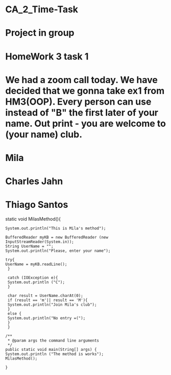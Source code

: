# CA_2_Time-Task
# Project in group
# HomeWork 3 task 1
# We had a zoom call today. We have decided that we gonna take ex1 from HM3(OOP). Every person can use instead of "B" the first later of your name. Out print - you are welcome to (your name) club.
# Mila
# Charles Jahn
# Thiago Santos


static void MilasMethod(){

    System.out.println("This is Mila's method");
    
    BufferedReader myKB = new BufferedReader (new InputStreamReader(System.in));
    String UserName = "";
    System.out.println("Please, enter your name");

    try{
    UserName = myKB.readLine();
     }
    
     catch (IOException e){
     System.out.println ("C");
     }
    
     char result = UserName.charAt(0);
     if (result == 'm'|| result == 'M'){
     System.out.println("Join Mila's club");
     }
     else {
     System.out.println("No entry =(");
     } 
     }
     
    /**
     * @param args the command line arguments
     */
    public static void main(String[] args) {
    System.out.println ("The method is works");
    MilasMethod();
     
    }


